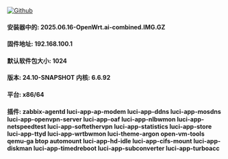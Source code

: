 [![Github](https://img.shields.io/badge/Release文件可在国内加速站下载-FC7C0D?logo=github&logoColor=fff&labelColor=000&style=for-the-badge)](https://wkdaily.cpolar.top/archives/1) 

#### 安装器中的:	2025.06.16-OpenWrt.ai-combined.IMG.GZ
#### 固件地址:	192.168.100.1
#### 默认软件包大小:	1024
#### 版本:	24.10-SNAPSHOT  内核: 6.6.92
#### 平台:	x86/64
#### 插件:	zabbix-agentd luci-app-ap-modem luci-app-ddns luci-app-mosdns luci-app-openvpn-server luci-app-oaf luci-app-nlbwmon luci-app-netspeedtest luci-app-softethervpn luci-app-statistics luci-app-store luci-app-ttyd luci-app-wrtbwmon luci-theme-argon open-vm-tools qemu-ga btop automount luci-app-hd-idle luci-app-cifs-mount luci-app-diskman luci-app-timedreboot luci-app-subconverter luci-app-turboacc
